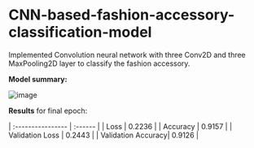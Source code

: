 # CNN-based-fashion-accessory-classification-model
Implemented Convolution neural network with three Conv2D and three MaxPooling2D layer to classify the fashion accessory.

**Model summary:**

![image](https://user-images.githubusercontent.com/42925930/129488276-09e23890-3f23-4881-9c20-41c0124caaf9.png)




**Results** for final epoch: 


| :----------------  | :------ |
| Loss               | 0.2236  |
| Accuracy           | 0.9157  |
| Validation Loss    | 0.2443  |
| Validation Accuracy| 0.9126  |

